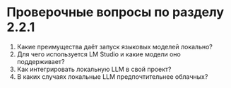 # Проверочные вопросы по разделу 2.2.1

1. Какие преимущества даёт запуск языковых моделей локально?
2. Для чего используется LM Studio и какие модели оно поддерживает?
3. Как интегрировать локальную LLM в свой проект?
4. В каких случаях локальные LLM предпочтительнее облачных? 
